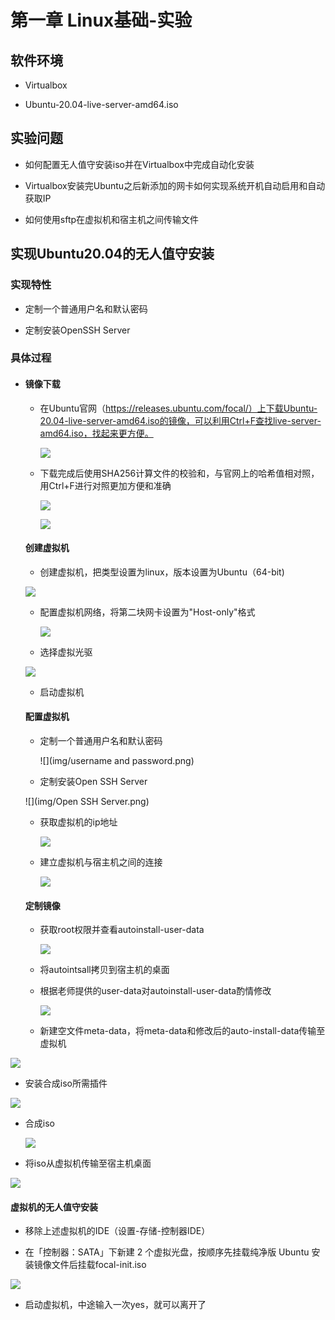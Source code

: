 # 第一章 Linux基础-实验

## 软件环境

- Virtualbox

- Ubuntu-20.04-live-server-amd64.iso

  

## 实验问题

- 如何配置无人值守安装iso并在Virtualbox中完成自动化安装

- Virtualbox安装完Ubuntu之后新添加的网卡如何实现系统开机自动启用和自动获取IP

- 如何使用sftp在虚拟机和宿主机之间传输文件

  

  

  

## 实现Ubuntu20.04的无人值守安装

### 实现特性

- 定制一个普通用户名和默认密码

- 定制安装OpenSSH Server

  

### 具体过程

- #### 镜像下载

  - 在Ubuntu官网（https://releases.ubuntu.com/focal/）上下载Ubuntu-20.04-live-server-amd64.iso的镜像，可以利用Ctrl+F查找live-server-amd64.iso，找起来更方便。

    ![](img/下载镜像.png)

  - 下载完成后使用SHA256计算文件的校验和，与官网上的哈希值相对照，用Ctrl+F进行对照更加方便和准确

    ![](img/校验文件.png)

    ![](img/比对哈希值.png)

  #### 

  #### 创建虚拟机

  

  - 创建虚拟机，把类型设置为linux，版本设置为Ubuntu（64-bit)

  ![](img/创建虚拟机.png)

  - 配置虚拟机网络，将第二块网卡设置为"Host-only"格式

    ![](img/设置网卡.png)

  - 选择虚拟光驱

  ![](img/选择虚拟光驱.png)

  - 启动虚拟机

    

  #### 配置虚拟机

  - 定制一个普通用户名和默认密码

    ![](img/username and password.png)

  - 定制安装Open SSH Server

  ![](img/Open SSH Server.png)

  - 获取虚拟机的ip地址

    ![](img/获取ip地址.png)

  - 建立虚拟机与宿主机之间的连接

    ![](img/连接宿主机和虚拟机.png)

  #### 定制镜像

  - 获取root权限并查看autoinstall-user-data

    ![](img/拷贝user-data.png)

  - 将autointsall拷贝到宿主机的桌面

    

  - 根据老师提供的user-data对autoinstall-user-data酌情修改

    ![](img\修改auto.png)

  

  - 新建空文件meta-data，将meta-data和修改后的auto-install-data传输至虚拟机

![](img\将文件传输到虚拟机.png)

- 安装合成iso所需插件

![](img\安装插件.png)

- 合成iso

  ![](img\合成iso文件.png)

- 将iso从虚拟机传输至宿主机桌面

![](C:\Users\23180\Desktop\Chapter0x01.exp\chap0x01\img\iso传输到宿主机.png)

#### 虚拟机的无人值守安装

- 移除上述虚拟机的IDE（设置-存储-控制器IDE）

- 在「控制器：SATA」下新建 2 个虚拟光盘，按顺序先挂载纯净版 Ubuntu 安装镜像文件后挂载focal-init.iso

![](img\挂载.png)

- 启动虚拟机，中途输入一次yes，就可以离开了